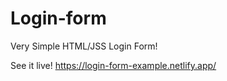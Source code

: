 # Login-form

Very Simple HTML/JSS Login Form! 

See it live!
https://login-form-example.netlify.app/
